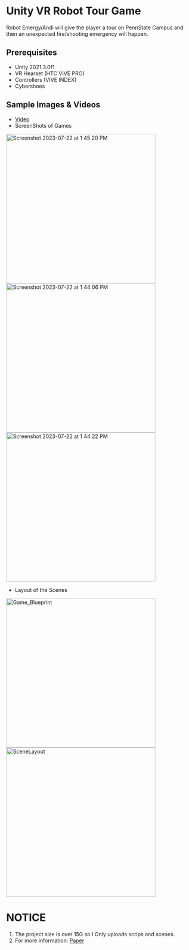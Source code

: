 #  Unity VR Robot Tour Game
Robot Emergy/Andi will give the player a tour on PennState Campus and then an unexpected fire/shooting emergency will happen.

## Prerequisites
* Unity 2021.3.0f1
* VR Hearset (HTC VIVE PRO)
* Controllers (VIVE INDEX)
* Cybershoes

## Sample Images & Videos
* [Video](https://drive.google.com/drive/folders/1G94UN870CpkWGsWIDjFkja3Czb1RNGYo?usp=sharing)
* ScreenShots of Games
<img width="400" alt="Screenshot 2023-07-22 at 1 45 20 PM" src="https://github.com/YinxuanY/Unity_VR_RobotTour_Game/assets/140264760/85f4a606-fd78-46a9-bf7d-5b8fd9170ba2">
<img width="400" alt="Screenshot 2023-07-22 at 1 44 06 PM" src="https://github.com/YinxuanY/Unity_VR_RobotTour_Game/assets/140264760/f26e2b83-451e-4196-851c-9924a02cb4da">
<img width="400" alt="Screenshot 2023-07-22 at 1 44 22 PM" src="https://github.com/YinxuanY/Unity_VR_RobotTour_Game/assets/140264760/27f5b868-4e00-4761-b9e9-76a3432e750d">

* Layout of the Scenes
<img width="400" alt="Game_Blueprint" src="https://github.com/YinxuanY/Unity_VR_RobotTour_Game/assets/140264760/4fc1e54a-e94a-4bd9-9f01-21e02d3d7f29">
<img width="400" alt="SceneLayout" src="https://github.com/YinxuanY/Unity_VR_RobotTour_Game/assets/140264760/09d009e6-e218-4e56-92f8-bf3ec3269da5">

# NOTICE
1. The project size is over 15G so I Only uploads scrips and scenes.
2. For more information: [Paper](https://arxiv.org/abs/2210.08414)

